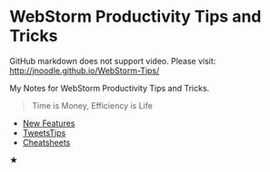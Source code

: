 # WebStorm Productivity Tips and Tricks

GitHub markdown does not support video. Please visit: http://jnoodle.github.io/WebStorm-Tips/

My Notes for WebStorm Productivity Tips and Tricks. 

> Time is Money, Efficiency is Life

- [New Features](NewFeatures.md)
- [TweetsTips](TweetsTips.md)
- [Cheatsheets](Cheatsheets.md)







★ 



